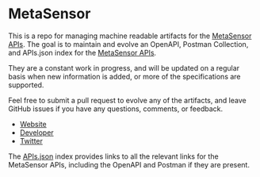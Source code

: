 # MetaSensorThis is a repo for managing machine readable artifacts for the [MetaSensor APIs](https://www.metasensor.com). The goal is to maintain and evolve an OpenAPI, Postman Collection, and APIs.json index for the [MetaSensor APIs](https://www.metasensor.com).They are a constant work in progress, and will be updated on a regular basis when new information is added, or more of the specifications are supported.Feel free to submit a pull request to evolve any of the artifacts, and leave GitHub issues if you have any questions, comments, or feedback.- [Website](https://www.metasensor.com)- [Developer](https://www.metasensor.com)- [Twitter](https://twitter.com/metasensor)The [APIs.json](https://github.com/api-evangelist/metasensor/blob/master/apis.json) index provides links to all the relevant links for the MetaSensor APIs, including the OpenAPI and Postman if they are present.